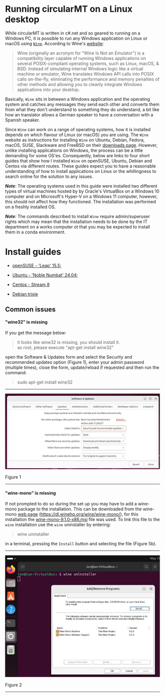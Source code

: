 # Running circularMT on a Linux desktop

While circularMT is written in  c#.net and so geared to running on a Windows PC, it is possible to run any Windows application on Linux or macOS using [```Wine```](https://www.winehq.org/). According to Wine's [website](https://www.winehq.org): 
> Wine (originally an acronym for "Wine Is Not an Emulator") is a compatibility layer capable of running Windows applications on several POSIX-compliant operating systems, such as Linux, macOS, & BSD. Instead of simulating internal Windows logic like a virtual machine or emulator, Wine translates Windows API calls into POSIX calls on-the-fly, eliminating the performance and memory penalties of other methods and allowing you to cleanly integrate Windows applications into your desktop.

Basically, ```Wine``` sits in between a Windows application and the operating system and catches any messages they send each other and converts them from what they don't understand to something they do understand, a bit like how an translator allows a German speaker to have a conversation with a Spanish speaker. 

Since ```Wine``` can work on a range of operating systems, how it is installed depends on which flavour of Linux (or macOS) you are using. The ```Wine``` website as instructions for installing ```Wine``` on Ubuntu, Debian, Fedora, macOS, SUSE, Slackware and FreeBSD on their [downloads page](https://wiki.winehq.org/Download). However, unlike installing applications on Windows, the process can be a little demanding for some OS'es. Consequently, below are links to four short guides that show how I installed ```Wine``` on openSUSE, Ubuntu, Debian and Centos via different routes. These guides expect you to have a reasonable understanding of how to install applications on Linux or the whillingness to search online for the solution to any issues.

***Note***: The operating systems used in this guide were installed two different types of virtual machines hosted by by Oracle's VirtualBox on a Windows 10 computer and on Microsoft's Hyper-V on a Windows 11 computer, however, this should not affect how they functioned. The installation was performed on a freshly installed OS.

***Note***: The commands described to install ```Wine``` require admin/superuser rights which may mean that the installation needs to be done by the IT department on a works computer ot that you may be expected to install them in a conda environment. 

# Install guides 

* [openSUSE - 'Leap' 15.5:](openSUSE.md)

* [Ubuntu - 'Noble Numbat' 24.04:](ubuntu.md)

* [Centos - Stream 8](centos_8.md)

* [Debian trixie](debian.md)

## Common issues

#### "wine32" is missing

If you get the message below:

> it looks like wine32 is missing, you should install it.  
as root, please execute "apt-get install wine32"

open the Software & Updates form and select the Security and recommended updates option (Figure 1), enter your admin password (multiple times), close the form, update/reload if requested and then run the command:

> sudo apt-get install wine32

<hr />

![Figure 1](images/ubuntu_figure1b.jpg)

Figure 1

<hr />

#### "wine-mono" is missing

If not prompted to do so during the set up you may have to add a wine-mono package to the installation. This can be downloaded from the wine-mono [web page](https://dl.winehq.org/wine/wine-mono/) (https://dl.winehq.org/wine/wine-mono/), for this installation the [wine-mono-9.1.0-x86.msi](https://dl.winehq.org/wine/wine-mono/9.1.0/wine-mono-9.1.0-x86.msi) file was used. To link this file to the ```wine``` installation use the ```wine``` uninstaller by entering:

> wine uninstaller   

in a terminal, pressing the ```Install``` button and selecting the file (Figure 5b).

<hr />

![Figure 2](images/ubuntu_figure1.jpg)

Figure 2

<hr />
